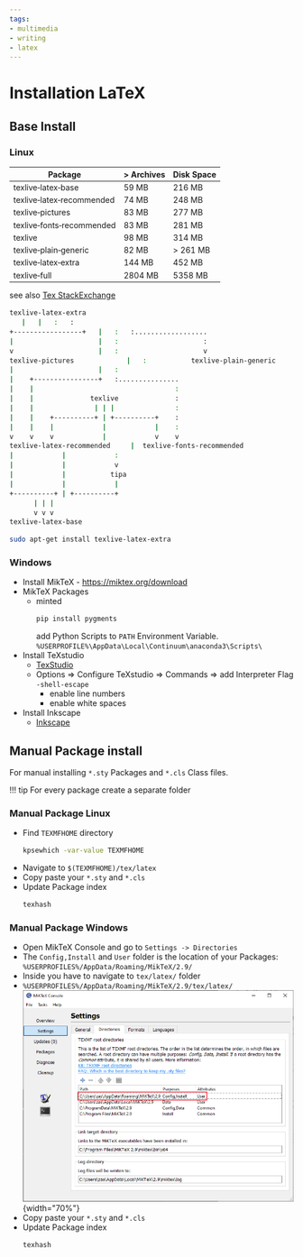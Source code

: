 ```yaml
---
tags:
- multimedia
- writing
- latex
---
```

# Installation LaTeX
## Base Install

### Linux

| Package                   | > Archives  | Disk Space    |
|---------------------------|-------------|---------------|
| texlive‑latex‑base        | 59 MB       | 216 MB        |
| texlive‑latex‑recommended | 74 MB       | 248 MB        |
| texlive‑pictures          | 83 MB       | 277 MB        |
| texlive‑fonts‑recommended | 83 MB       | 281 MB        |
| texlive                   | 98 MB       | 314 MB        |
| texlive‑plain‑generic     | 82 MB       | > 261 MB      |
| texlive‑latex‑extra       | 144 MB      | 452 MB        |
| texlive‑full              | 2804 MB     | 5358 MB       |

see also [Tex StackExchange](https://tex.stackexchange.com/questions/245982/differences-between-texlive-packages-in-linux)

``` bash
texlive-latex-extra
   |   |   :   :
+-----------------+   |   :   :..................
|                     |   :                     :
v                     |   :                     v
texlive-pictures             |   :           texlive-plain-generic
|                     |   :
|    +----------------+   :...............
|    |                                   :
|    |              texlive              :
|    |               | | |               :
|    |    +----------+ | +----------+    :
|    |    |            |            |    :
v    v    v            |            v    v
texlive-latex-recommended     |  texlive-fonts-recommended
|            |            :
|            |            v
|            |           tipa
|            |            |
+----------+ | +----------+
      | | |
      v v v
texlive-latex-base
```

``` bash
sudo apt-get install texlive-latex-extra
```

### Windows

- Install MikTeX - <https://miktex.org/download>
- MikTeX Packages
  - minted
    ``` bash
    pip install pygments
    ```
    add Python Scripts to `PATH` Environment Variable.
    `%USERPROFILE%\AppData\Local\Continuum\anaconda3\Scripts\`
- Install TeXstudio
  - [TexStudio](https://texstudio.org)
  - Options =\> Configure TeXstudio =\> Commands =\> add Interpreter  Flag `-shell-escape`
    - enable line numbers
    - enable white spaces
- Install Inkscape
  - [Inkscape](https://inkscape.org/release/)

## Manual Package install
For manual installing `*.sty` Packages and `*.cls` Class files.

!!! tip
    For every package create a separate folder

### Manual Package Linux

- Find `TEXMFHOME` directory
  ``` bash
  kpsewhich -var-value TEXMFHOME
  ```
- Navigate to `$(TEXMFHOME)/tex/latex`
- Copy paste your `*.sty` and `*.cls`
- Update Package index
  ``` bash
  texhash
  ```

### Manual Package Windows

- Open MikTeX Console and go to `Settings -> Directories`
- The `Config,Install` and `User` folder is the location of your Packages: `%USERPROFILES%/AppData/Roaming/MikTeX/2.9/`
- Inside you have to navigate to `tex/latex/` folder
- `%USERPROFILES%/AppData/Roaming/MikTeX/2.9/tex/latex/`
    ![](img/miktex_local_package_folder.png){width="70%"}
- Copy paste your `*.sty` and `*.cls`
- Update Package index
  ``` bash
  texhash
  ```